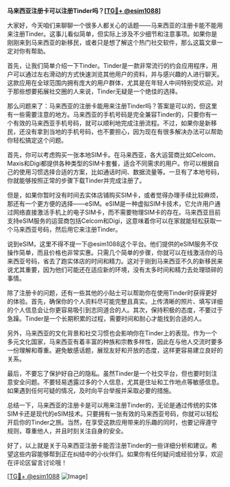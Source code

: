**马来西亚注册卡可以注册Tinder吗？[[TG💪+ @esim1088](https://t.me/s/esim1088)]**

大家好，今天咱们来聊聊一个很多人都关心的话题——马来西亚的注册卡能不能用来注册Tinder。这事儿看似简单，但实际上涉及不少细节和注意事项。如果你是刚刚来到马来西亚的新移民，或者只是想了解这个热门社交软件，那么这篇文章一定对你有帮助。

首先，让我们简单介绍一下Tinder。Tinder是一款非常流行的约会应用程序，用户可以通过左右滑动的方式快速浏览其他用户的资料，并与感兴趣的人进行聊天。这款应用在全球范围内拥有庞大的用户群体，尤其是在年轻人中间特别受欢迎。对于那些想要拓展社交圈的人来说，Tinder无疑是一个绝佳的选择。

那么问题来了：马来西亚的注册卡能用来注册Tinder吗？答案是可以的，但这里有一些需要注意的地方。马来西亚的手机号码是完全兼容Tinder的，只要你有一个有效的马来西亚手机号码，就可以顺利地完成注册流程。不过，如果你是新移民，还没有拿到当地的手机号码，也不要担心，因为现在有很多解决办法可以帮助你轻松搞定这个问题。

首先，你可以考虑购买一张本地SIM卡。在马来西亚，各大运营商比如Celcom、Maxis和Digi都提供各种类型的SIM卡套餐，适合不同需求的用户。你可以根据自己的使用习惯选择合适的方案，比如通话时间、数据流量等。一旦有了本地号码，你就能够按照正常的步骤下载Tinder并完成注册了。

但是，如果你暂时没有时间去实体店铺购买SIM卡，或者觉得办理手续比较麻烦，那还有一个更方便的选择——eSIM。eSIM是一种虚拟SIM卡技术，它允许用户通过网络直接激活手机上的电子SIM卡，而不需要物理SIM卡的存在。马来西亚目前支持eSIM服务的运营商包括Celcom和Digi，这意味着你可以在家就能轻松获取一个马来西亚号码，然后用它来注册Tinder。

说到eSIM，这里不得不提一下@esim1088这个平台。他们提供的eSIM服务不仅操作简单，而且价格也非常实惠。只需几个简单的步骤，你就可以在线激活你的马来西亚号码，省去了跑实体店的时间和精力。这对于刚到马来西亚不久的新移民来说尤其重要，因为他们可能还在适应新的环境，没有太多时间和精力去处理琐碎的事情。

除了注册卡的问题，还有一些其他的小贴士可以帮助你在使用Tinder时获得更好的体验。首先，确保你的个人资料尽可能完整且真实。上传清晰的照片、填写详细的个人信息会让你更容易吸引到志同道合的人。其次，保持积极的态度，不要过于急躁。Tinder是一个长期积累的过程，需要时间和耐心才能找到合适的人。

另外，马来西亚的文化背景和社交习惯也会影响你在Tinder上的表现。作为一个多元文化国家，马来西亚有着丰富的种族和宗教多样性，因此在与他人交流时要多一份理解和尊重。避免敏感话题，展现友好和开放的态度，这样更容易建立良好的关系。

最后，不要忘了保护好自己的隐私。虽然Tinder是一个社交平台，但也要时刻注意安全问题。不要轻易透露过多的个人信息，尤其是住址和工作地点等敏感信息。如果遇到任何可疑的情况，及时向平台举报并采取必要的措施。

总结一下，马来西亚的注册卡是可以用来注册Tinder的，无论是通过传统的实体SIM卡还是现代的eSIM技术。只要拥有一张有效的马来西亚号码，你就可以轻松开启你的Tinder之旅。当然，在享受这款应用带来的乐趣的同时，也要记得遵守规则，尊重他人，并且时刻关注自身的安全。

好了，以上就是关于马来西亚注册卡能否注册Tinder的一些详细分析和建议。希望这些内容能够帮到正在纠结中的小伙伴们。如果你有任何疑问或经验分享，欢迎在评论区留言讨论哦！

[[TG💪+ @esim1088](https://t.me/s/esim1088) ![Image](https://i.postimg.cc/4NQfJmqS/Snipaste-2025-05-13-00-14-12.png)]